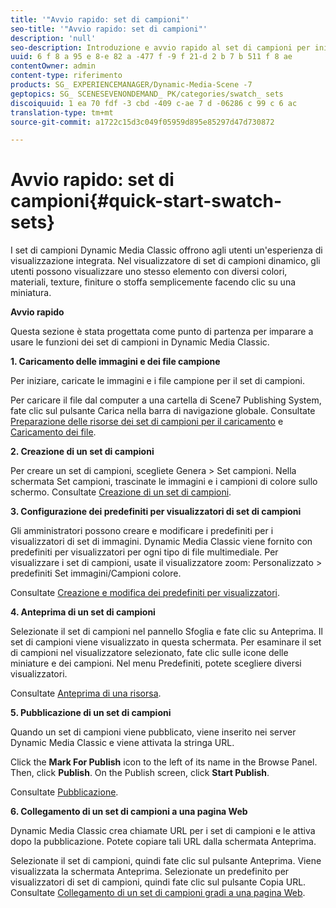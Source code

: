 ```yaml
---
title: '"Avvio rapido: set di campioni"'
seo-title: '"Avvio rapido: set di campioni"'
description: 'null'
seo-description: Introduzione e avvio rapido al set di campioni per iniziare a usare rapidamente.
uuid: 6 f 8 a 95 e 8-e 82 a -477 f -9 f 21-d 2 b 7 b 511 f 8 ae
contentOwner: admin
content-type: riferimento
products: SG_ EXPERIENCEMANAGER/Dynamic-Media-Scene -7
geptopics: SG_ SCENESEVENONDEMAND_ PK/categories/swatch_ sets
discoiquuid: 1 ea 70 fdf -3 cbd -409 c-ae 7 d -06286 c 99 c 6 ac
translation-type: tm+mt
source-git-commit: a1722c15d3c049f05959d895e85297d47d730872

---
```



# Avvio rapido: set di campioni{#quick-start-swatch-sets}

I set di campioni Dynamic Media Classic offrono agli utenti un'esperienza di visualizzazione integrata. Nel visualizzatore di set di campioni dinamico, gli utenti possono visualizzare uno stesso elemento con diversi colori, materiali, texture, finiture o stoffa semplicemente facendo clic su una miniatura.

**Avvio rapido**

Questa sezione è stata progettata come punto di partenza per imparare a usare le funzioni dei set di campioni in Dynamic Media Classic.

**1. Caricamento delle immagini e dei file campione**

Per iniziare, caricate le immagini e i file campione per il set di campioni.

Per caricare il file dal computer a una cartella di Scene7 Publishing System, fate clic sul pulsante Carica nella barra di navigazione globale. Consultate [Preparazione delle risorse dei set di campioni per il caricamento](preparing-swatch-set-assets-upload.md#preparing-swatch-set-assets-for-upload) e [Caricamento dei file](uploading-files.md#uploading-your-files).

**2. Creazione di un set di campioni**

Per creare un set di campioni, scegliete Genera &gt; Set campioni. Nella schermata Set campioni, trascinate le immagini e i campioni di colore sullo schermo. Consultate [Creazione di un set di campioni](creating-swatch-set.md#creating-a-swatch-set).

**3. Configurazione dei predefiniti per visualizzatori di set di campioni**

Gli amministratori possono creare e modificare i predefiniti per i visualizzatori di set di immagini. Dynamic Media Classic viene fornito con predefiniti per visualizzatori per ogni tipo di file multimediale. Per visualizzare i set di campioni, usate il visualizzatore zoom: Personalizzato &gt; predefiniti Set immagini/Campioni colore.

Consultate [Creazione e modifica dei predefiniti per visualizzatori](application-setup.md#adding-and-editing-viewer-presets).

**4. Anteprima di un set di campioni**

Selezionate il set di campioni nel pannello Sfoglia e fate clic su Anteprima. Il set di campioni viene visualizzato in questa schermata. Per esaminare il set di campioni nel visualizzatore selezionato, fate clic sulle icone delle miniature e dei campioni. Nel menu Predefiniti, potete scegliere diversi visualizzatori.

Consultate [Anteprima di una risorsa](previewing-asset.md#previewing-an-asset).

**5. Pubblicazione di un set di campioni**

Quando un set di campioni viene pubblicato, viene inserito nei server Dynamic Media Classic e viene attivata la stringa URL.

Click the **Mark For Publish** icon to the left of its name in the Browse Panel. Then, click **Publish**. On the Publish screen, click **Start Publish**.

Consultate [Pubblicazione](publishing-files.md#publishing-files).

**6. Collegamento di un set di campioni a una pagina Web**

Dynamic Media Classic crea chiamate URL per i set di campioni e le attiva dopo la pubblicazione. Potete copiare tali URL dalla schermata Anteprima.

Selezionate il set di campioni, quindi fate clic sul pulsante Anteprima. Viene visualizzata la schermata Anteprima. Selezionate un predefinito per visualizzatori di set di campioni, quindi fate clic sul pulsante Copia URL. Consultate [Collegamento di un set di campioni gradi a una pagina Web](linking-swatch-set-web-page.md#linking-a-swatch-set-to-a-web-page).
